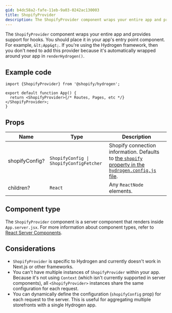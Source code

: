 ```yaml
---
gid: b4dc58a2-fafe-11eb-9a03-0242ac130003
title: ShopifyProvider
description: The ShopifyProvider component wraps your entire app and provides support for hooks.
---
```


The `ShopifyProvider` component wraps your entire app and provides support for hooks. You should place it in your app's entry point component. For example, `&lt;App&gt;`. If you're using the Hydrogen framework, then you don't need to add this provider because it's automatically wrapped around your app in `renderHydrogen()`.

## Example code

```tsx
import {ShopifyProvider} from '@shopify/hydrogen';

export default function App() {
  return <ShopifyProvider>{/* Routes, Pages, etc */}</ShopifyProvider>;
}
```

## Props

| Name           | Type                                                   | Description                                                                                                                                                                       |
| -------------- | ------------------------------------------------------ | --------------------------------------------------------------------------------------------------------------------------------------------------------------------------------- |
| shopifyConfig? | <code>ShopifyConfig &#124; ShopifyConfigFetcher</code> | Shopify connection information. Defaults to [the `shopify` property in the `hydrogen.config.js` file](https://shopify.dev/custom-storefronts/hydrogen/framework/hydrogen-config). |
| children?      | <code>React</code>                                     | Any `ReactNode` elements.                                                                                                                                                         |

## Component type

The `ShopifyProvider` component is a server component that renders inside `App.server.jsx`. For more information about component types, refer to [React Server Components](https://shopify.dev/custom-storefronts/hydrogen/framework/react-server-components).

## Considerations

- `ShopifyProvider` is specific to Hydrogen and currently doesn't work in Next.js or other frameworks.
- You can't have multiple instances of `ShopifyProvider` within your app. Because it's not using `Context` (which isn't currently supported in server components), all `<ShopifyProvider>` instances share the same configuration for each request.
- You can dynamically define the configuration (`shopifyConfig` prop) for each request to the server. This is useful for aggregating multiple storefronts with a single Hydrogen app.
